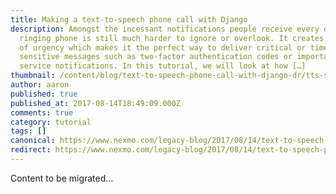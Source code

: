 ```yaml
---
title: Making a text-to-speech phone call with Django
description: Amongst the incessant notifications people receive every day; a
  ringing phone is still much harder to ignore or overlook. It creates a sense
  of urgency which makes it the perfect way to deliver critical or time
  sensitive messages such as two-factor authentication codes or important
  service notifications. In this tutorial, we will look at how […]
thumbnail: /content/blog/text-to-speech-phone-call-with-django-dr/tts-superhero.png
author: aaron
published: true
published_at: 2017-08-14T18:49:09.000Z
comments: true
category: tutorial
tags: []
canonical: https://www.nexmo.com/legacy-blog/2017/08/14/text-to-speech-phone-call-with-django-dr
redirect: https://www.nexmo.com/legacy-blog/2017/08/14/text-to-speech-phone-call-with-django-dr
---
```


Content to be migrated...
